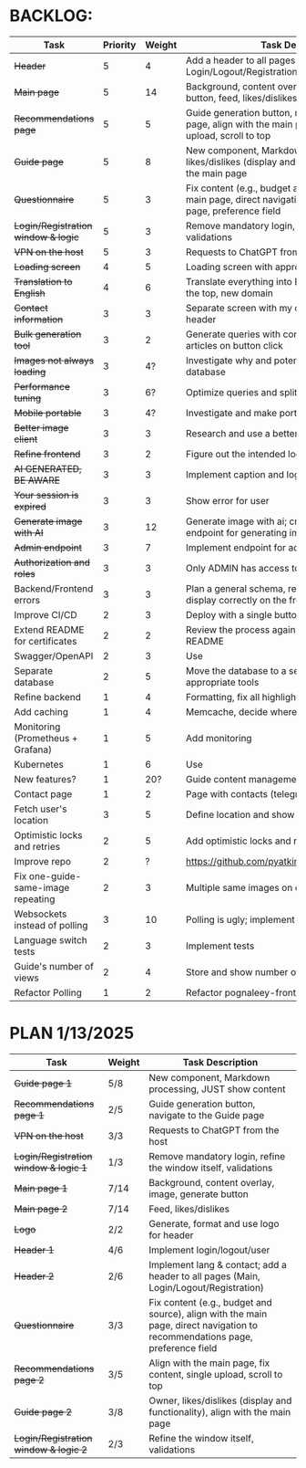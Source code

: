 # BACKLOG:

| Task                                  | Priority | Weight | Task Description                                                                                                             |
|---------------------------------------|----------|--------|------------------------------------------------------------------------------------------------------------------------------|
| ~~Header~~                            | 5        | 4      | Add a header to all pages (Main, Login/Logout/Registration)                                                                  |
| ~~Main page~~                         | 5        | 14     | Background, content overlay, image, generate button, feed, likes/dislikes                                                    |
| ~~Recommendations page~~              | 5        | 5      | Guide generation button, navigate to the guide page, align with the main page, fix content, single upload, scroll to top     |
| ~~Guide page~~                        | 5        | 8      | New component, Markdown processing, owner, likes/dislikes (display and functionality), align with the main page              |
| ~~Questionnaire~~                     | 5        | 3      | Fix content (e.g., budget and source), align with the main page, direct navigation to recommendations page, preference field |
| ~~Login/Registration window & logic~~ | 5        | 3      | Remove mandatory login, refine the window itself, validations                                                                |
| ~~VPN on the host~~                   | 5        | 3      | Requests to ChatGPT from the host                                                                                            |
| ~~Loading screen~~                    | 4        | 5      | Loading screen with approximate waiting time                                                                                 |
| ~~Translation to English~~            | 4        | 6      | Translate everything into English, add a header to the top, new domain                                                       |
| ~~Contact information~~               | 3        | 3      | Separate screen with my contact info, add to the header                                                                      |
| ~~Bulk generation tool~~              | 3        | 2      | Generate queries with conditions, generate N articles on button click                                                        |
| ~~Images not always loading~~         | 3        | 4?     | Investigate why and potentially save them to the database                                                                    |
| ~~Performance tuning~~                | 3        | 6?     | Optimize queries and split them into smaller parts                                                                           |
| ~~Mobile portable~~                   | 3        | 4?     | Investigate and make portable                                                                                                |
| ~~Better image client~~               | 3        | 3      | Research and use a better client                                                                                             |
| ~~Refine frontend~~                   | 3        | 2      | Figure out the intended look and fix it                                                                                      |
| ~~AI GENERATED, BE AWARE~~            | 3        | 3      | Implement caption and logo                                                                                                   |
| ~~Your session is expired~~           | 3        | 3      | Show error for user                                                                                                          |
| ~~Generate image with AI~~            | 3        | 12     | Generate image with ai; create client; implement endpoint for generating images                                              |
| ~~Admin endpoint~~                    | 3        | 7      | Implement endpoint for admin; upload image                                                                                   |
| ~~Authorization and roles~~           | 3        | 3      | Only ADMIN has access to /admin                                                                                              |
| Backend/Frontend errors               | 3        | 3      | Plan a general schema, return backend errors, display correctly on the frontend                                              |
| Improve CI/CD                         | 2        | 3      | Deploy with a single button                                                                                                  |
| Extend README for certificates        | 2        | 2      | Review the process again and describe it in the README                                                                       |
| Swagger/OpenAPI                       | 2        | 3      | Use                                                                                                                          |
| Separate database                     | 2        | 5      | Move the database to a separate host, use appropriate tools                                                                  |
| Refine backend                        | 1        | 4      | Formatting, fix all highlighted issues, analyzer                                                                             |
| Add caching                           | 1        | 4      | Memcache, decide where to use and use                                                                                        |
| Monitoring (Prometheus + Grafana)     | 1        | 5      | Add monitoring                                                                                                               |
| Kubernetes                            | 1        | 6      | Use                                                                                                                          |
| New features?                         | 1        | 20?    | Guide content management?                                                                                                    |
| Contact page                          | 1        | 2      | Page with contacts (telegram, email, linkedin)                                                                               |
| Fetch user's location                 | 3        | 5      | Define location and show                                                                                                     |
| Optimistic locks and retries          | 2        | 5      | Add optimistic locks and retries                                                                                             |
| Improve repo                          | 2        | ?      | https://github.com/pyatkinmv/pognaleey/community                                                                             |
| Fix one-guide-same-image repeating    | 2        | 3      | Multiple same images on one guide page; fix                                                                                  |
| Websockets instead of polling         | 3        | 10     | Polling is ugly; implement websockets                                                                                        |
| Language switch tests                 | 2        | 3      | Implement tests                                                                                                              |
| Guide's number of views               | 2        | 4      | Store and show number of views for guide                                                                                     |
| Refactor Polling                      | 1        | 2      | Refactor pognaleey-front/src/hooks/usePolling.ts                                                                             |

# PLAN 1/13/2025

| Task                                    | Weight | Task Description                                                                                                             |
|-----------------------------------------|--------|------------------------------------------------------------------------------------------------------------------------------|
| ~~Guide page 1~~                        | 5/8    | New component, Markdown processing, JUST show content                                                                        |
| ~~Recommendations page 1~~              | 2/5    | Guide generation button, navigate to the Guide page                                                                          |
| ~~VPN on the host~~                     | 3/3    | Requests to ChatGPT from the host                                                                                            |
| ~~Login/Registration window & logic 1~~ | 1/3    | Remove mandatory login, refine the window itself, validations                                                                |
| ~~Main page 1~~                         | 7/14   | Background, content overlay, image, generate button                                                                          |
| ~~Main page 2~~                         | 7/14   | Feed, likes/dislikes                                                                                                         |
| ~~Logo~~                                | 2/2    | Generate, format and use logo for header                                                                                     |
| ~~Header 1~~                            | 4/6    | Implement login/logout/user                                                                                                  |
| ~~Header 2~~                            | 2/6    | Implement lang & contact; add a header to all pages (Main, Login/Logout/Registration)                                        |
| ~~Questionnaire~~                       | 3/3    | Fix content (e.g., budget and source), align with the main page, direct navigation to recommendations page, preference field |
| ~~Recommendations page 2~~              | 3/5    | Align with the main page, fix content, single upload, scroll to top                                                          |
| ~~Guide page 2~~                        | 3/8    | Owner, likes/dislikes (display and functionality), align with the main page                                                  |
| ~~Login/Registration window & logic 2~~ | 2/3    | Refine the window itself, validations                                                                                        |
